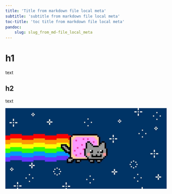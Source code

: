```yaml
---
title: 'Title from markdown file local meta'
subtitle: 'subtitle from markdown file local meta'
toc-title: 'toc title from markdown file local meta'
pandoc:
    slug: slug_from_md-file_local_meta
---
```


# h1
text

## h2
text

![](img/cat.jpg)